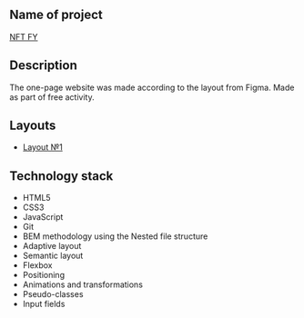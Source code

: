 ## Name of project
[NFT FY](https://kulembetov.github.io/nft-fy)

## Description
The one-page website was made according to the layout from Figma. Made as part of free activity.

## Layouts
* [Layout №1](https://www.figma.com/file/mlIYXHC9d3JASxkSnrdpBp/NFT-hero-section(website-landing-page)-(Community)?node-id=1%3A2&t=ildYKYCv2bopaYnI-1)

## Technology stack
* HTML5
* CSS3
* JavaScript
* Git
* BEM methodology using the Nested file structure
* Adaptive layout
* Semantic layout
* Flexbox
* Positioning
* Animations and transformations
* Pseudo-classes
* Input fields

